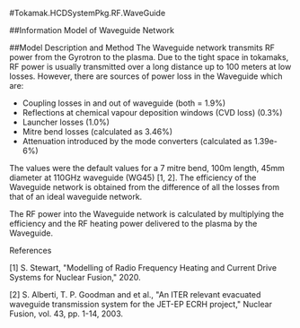 #Tokamak.HCDSystemPkg.RF.WaveGuide

##Information
Model of Waveguide Network 

##Model Description and Method
The Waveguide network transmits RF power from the Gyrotron to the plasma. Due to the tight space in tokamaks, RF power is usually transmitted over a long distance up to 100 meters at low losses. However, there are sources of power loss in the Waveguide which are:

- Coupling losses in and out of waveguide (both = 1.9%)
- Reflections at chemical vapour deposition windows (CVD loss) (0.3%)
- Launcher losses (1.0%)
- Mitre bend losses (calculated as 3.46%)
- Attenuation introduced by the mode converters (calculated as 1.39e-6%)

The values were the default values for a 7 mitre bend, 100m length, 45mm diameter at 110GHz waveguide (WG45) [1, 2]. The efficiency of the Waveguide network is obtained from the difference of all the losses from that of an ideal waveguide network. 

The RF power into the Waveguide network is calculated by multiplying the efficiency and the RF heating power delivered to the plasma by the Waveguide. 

References

[1] S. Stewart, "Modelling of Radio Frequency Heating and Current Drive Systems for Nuclear Fusion," 2020.

[2] S. Alberti, T. P. Goodman and et al., "An ITER relevant evacuated waveguide transmission system for the JET-EP ECRH project," Nuclear Fusion, vol. 43, pp. 1-14, 2003. 

